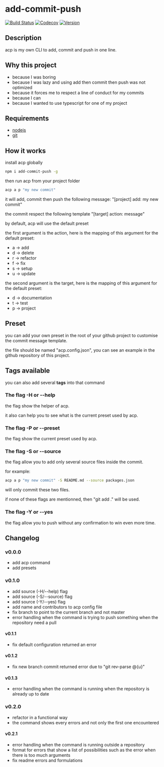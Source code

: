 # add-commit-push

[![Build Status](https://travis-ci.org/dylandoamaral/add-commit-push.svg?branch=master)](https://travis-ci.org/dylandoamaral/add-commit-push)
[![Codecov](https://codecov.io/gh/dylandoamaral/add-commit-push/branch/master/graph/badge.svg)](https://codecov.io/gh/dylandoamaral/add-commit-push)
[![Version](https://img.shields.io/npm/v/add-commit-push.svg)](https://npmjs.org/package/add-commit-push)

## Description

acp is my own CLI to add, commit and push in one line.

## Why this project

- because I was boring
- because I was lazy and using add then commit then push was not optimized
- because it forces me to respect a line of conduct for my commits
- because I can
- because I wanted to use typescript for one of my project

## Requirements

- [nodejs](https://nodejs.org/en/)
- [git](https://git-scm.com/downloads) 

## How it works

install acp globally

```bash
npm i add-commit-push -g
```

then run acp from your project folder

```bash
acp a p "my new commit"
```

it will add, commit then push the following message: "[project] add: my new commit"

the commit respect the following template "[target] action: message"

by default, acp will use the default preset

the first argument is the action, here is the mapping of this argument for the default preset:
- a → add
- d → delete
- r → refactor
- f → fix
- s → setup
- u → update

the second argument is the target, here is the mapping of this argument for the default preset:
- d → documentation
- t → test
- p → project

## Preset

you can add your own preset in the root of your github project to customise the commit message template.

the file should be named "acp.config.json", you can see an example in the github repository of this project.

## Tags available

you can also add several **tags** into that command

### The flag -H or --help

the flag show the helper of acp.

it also can help you to see what is the current preset used by acp.

### The flag -P or --preset

the flag show the current preset used by acp.

### The flag -S or --source 

the flag allow you to add only several source files inside the commit. 

for example: 

```bash
acp a p "my new commit" -S README.md --source packages.json
```

will only commit these two files.

if none of these flags are mentionned, then "git add ." will be used.

### The flag -Y or --yes

the flag allow you to push without any confirmation to win even more time.

## Changelog

### v0.0.0

- add acp command
- add presets

### v0.1.0

- add source (-H/--help) flag
- add source (-S/--source) flag
- add source (-Y/--yes) flag
- add name and contributors to acp config file
- fix branch to point to the current branch and not master
- error handling when the command is trying to push something when the repository need a pull

#### v0.1.1

- fix default configuration returned an error

#### v0.1.2

- fix new branch commit returned error due to "git rev-parse @{u}"

#### v0.1.3

- error handling when the command is running when the repository is already up to date

### v0.2.0

- refactor in a functional way
- the command shows every errors and not only the first one encountered 

#### v0.2.1

- error handling when the command is running outside a repository
- format for errors that show a list of possibilities such as the error when there is too much arguments
- fix readme errors and formulations